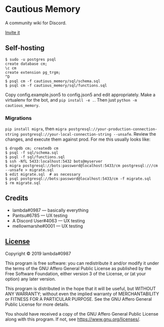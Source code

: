 # Cautious Memory
A community wiki for Discord.

[Invite it](https://discordapp.com/oauth2/authorize?client_id=541707781665718302&scope=bot)

## Self-hosting

```
$ sudo -u postgres psql
create database cm;
\c cm
create extension pg_trgm;
^D
$ psql cm -f cautious_memory/sql/schema.sql
$ psql cm -f cautious_memory/sql/functions.sql
```

Copy config.example.json5 to config.json5 and edit appropriately. Make a virtualenv for the bot,
and `pip install -e .`. Then just `python -m cautious_memory`.

### Migrations

`pip install migra`, then `migra postgresql://your-production-connection-string postgresql://your-local-connection-string --unsafe`.
Review the changes, and execute them against prod. For me this usually looks like:

```
$ dropdb cm; createdb cm
$ psql -f sql/schema.sql
$ psql -f sql/functions.sql
$ ssh -NfL 5433:localhost:5432 bots@myserver
$ migra postgresql://bots:password@localhost:5433/cm postgresql:///cm --unsafe > migrate.sql
$ edit migrate.sql  # as necessary
$ psql postgresql://bots:password@localhost:5433/cm -f migrate.sql
$ rm migrate.sql
```

## Credits

- lambda#0987 — basically everything
- Pantsu#6785 — UX testing
- A Discord User#4063 — UX testing
- mellowmarshe#0001 — UX testing

## [License](https://owo.codes/lambda/cautious-memory/blob/master/LICENSE)

Copyright ©︎ 2019 lambda#0987

This program is free software: you can redistribute it and/or modify
it under the terms of the GNU Affero General Public License as published
by the Free Software Foundation, either version 3 of the License, or
(at your option) any later version.

This program is distributed in the hope that it will be useful,
but WITHOUT ANY WARRANTY; without even the implied warranty of
MERCHANTABILITY or FITNESS FOR A PARTICULAR PURPOSE.  See the
GNU Affero General Public License for more details.

You should have received a copy of the GNU Affero General Public License
along with this program.  If not, see <https://www.gnu.org/licenses/>.
